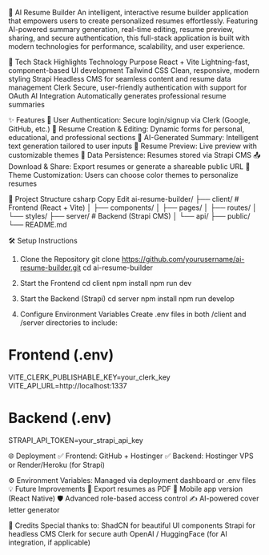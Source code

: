 🧠 AI Resume Builder
An intelligent, interactive resume builder application that empowers users to create personalized resumes effortlessly. Featuring AI-powered summary generation, real-time editing, resume preview, sharing, and secure authentication, this full-stack application is built with modern technologies for performance, scalability, and user experience.

🚀 Tech Stack Highlights
Technology	Purpose
React + Vite	Lightning-fast, component-based UI development
Tailwind CSS	Clean, responsive, modern styling
Strapi	Headless CMS for seamless content and resume data management
Clerk	Secure, user-friendly authentication with support for OAuth
AI Integration	Automatically generates professional resume summaries

✨ Features
🔐 User Authentication: Secure login/signup via Clerk (Google, GitHub, etc.)
🧾 Resume Creation & Editing: Dynamic forms for personal, educational, and professional sections
🤖 AI-Generated Summary: Intelligent text generation tailored to user inputs
📄 Resume Preview: Live preview with customizable themes
💾 Data Persistence: Resumes stored via Strapi CMS
📤 Download & Share: Export resumes or generate a shareable public URL
🎨 Theme Customization: Users can choose color themes to personalize resumes

🧱 Project Structure
csharp
Copy
Edit
ai-resume-builder/
├── client/                # Frontend (React + Vite)
│   ├── components/
│   ├── pages/
│   ├── routes/
│   └── styles/
├── server/                # Backend (Strapi CMS)
│   └── api/
├── public/
└── README.md

🛠 Setup Instructions
1. Clone the Repository
git clone https://github.com/yourusername/ai-resume-builder.git
cd ai-resume-builder

2. Start the Frontend
cd client
npm install
npm run dev

3. Start the Backend (Strapi)
cd server
npm install
npm run develop

4. Configure Environment Variables
Create .env files in both /client and /server directories to include:
# Frontend (.env)
VITE_CLERK_PUBLISHABLE_KEY=your_clerk_key
VITE_API_URL=http://localhost:1337
# Backend (.env)
STRAPI_API_TOKEN=your_strapi_api_key

🌐 Deployment
✅ Frontend: GitHub + Hostinger
✅ Backend: Hostinger VPS or Render/Heroku (for Strapi)

⚙️ Environment Variables: Managed via deployment dashboard or .env files
💡 Future Improvements
📁 Export resumes as PDF
📱 Mobile app version (React Native)
🛡 Advanced role-based access control
✍️ AI-powered cover letter generator

🙌 Credits
Special thanks to:
ShadCN for beautiful UI components
Strapi for headless CMS
Clerk for secure auth
OpenAI / HuggingFace (for AI integration, if applicable)
